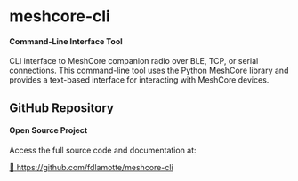 # meshcore-cli

<div class="section-divider">
  <div class="divider-line"></div>
</div>

<div class="simple-card">
  <h4>Command-Line Interface Tool</h4>
  <p>CLI interface to MeshCore companion radio over BLE, TCP, or serial connections. This command-line tool uses the Python MeshCore library and provides a text-based interface for interacting with MeshCore devices.</p>
</div>

<div class="section-divider">
  <div class="divider-line"></div>
</div>

## GitHub Repository

<div class="simple-card">
  <h4>Open Source Project</h4>
  <p>Access the full source code and documentation at:</p>
  <div class="repo-link">
    <a href="https://github.com/fdlamotte/meshcore-cli" target="_blank" class="github-link">
      <span class="link-icon">📂</span>
      <span class="link-text">https://github.com/fdlamotte/meshcore-cli</span>
    </a>
  </div>
</div>